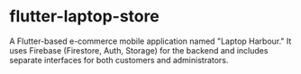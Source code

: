 # flutter-laptop-store
A Flutter-based e-commerce mobile application named "Laptop Harbour." It uses Firebase (Firestore, Auth, Storage) for the backend and includes separate interfaces for both customers and administrators.
